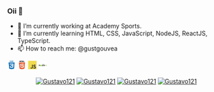 ### Oii 👋


- 🔭 I’m currently working at Academy Sports.
- 🌱 I’m currently learning HTML, CSS, JavaScript, NodeJS, ReactJS, TypeScript.
- 📫 How to reach me: @gustgouvea

<p align="left">
<img src="https://raw.githubusercontent.com/devicons/devicon/master/icons/css3/css3-plain-wordmark.svg" alt="css3"  width="20" height="20"/>
<img src="https://raw.githubusercontent.com/devicons/devicon/master/icons/html5/html5-original-wordmark.svg" alt="html5"  width="20" height="20"/>
<img src="https://raw.githubusercontent.com/devicons/devicon/master/icons/javascript/javascript-original.svg" alt="javascript" width="20" height="20"/>
<img src="https://raw.githubusercontent.com/devicons/devicon/master/icons/nodejs/nodejs-original-wordmark.svg" alt="nodejs" width="20" height="20"/></p><p align="center">
</p>

<p align="center">
<a href="https://twitter.com/gustgouvea" target="blank"><img align="center" src="https://cdn.jsdelivr.net/npm/simple-icons@3.0.1/icons/twitter.svg" alt="Gustavo121" height="20" width="20" /></a>
<a href="https://fb.com/gustavo.gouvea.560" target="blank"><img align="center" src="https://cdn.jsdelivr.net/npm/simple-icons@3.0.1/icons/facebook.svg" alt="Gustavo121" height="20" width="20" /></a>
<a href="https://instagram.com/gustavogouvea_" target="blank"><img align="center" src="https://cdn.jsdelivr.net/npm/simple-icons@3.0.1/icons/instagram.svg" alt="Gustavo121" height="20" width="20" /></a>
<a href="linkedin.com/in/luis-gustavo-gouvêa-8a7232224" target="blank"><img align="center" src="https://cdn.jsdelivr.net/npm/simple-icons@3.0.1/icons/linkedin.svg" alt="Gustavo121" height="20" width="20" /></a>
</p>
